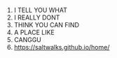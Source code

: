 1. I TELL YOU WHAT
2. I REALLY DONT
3. THINK YOU CAN FIND
4. A PLACE LIKE
5. CANGGU
6. https://saltwalks.github.io/home/
